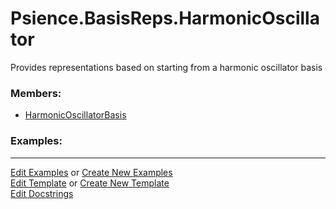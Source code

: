 # <a id="Psience.BasisReps.HarmonicOscillator">Psience.BasisReps.HarmonicOscillator</a>
    
Provides representations based on starting from a harmonic oscillator basis

### Members:

  - [HarmonicOscillatorBasis](HarmonicOscillator/HarmonicOscillatorBasis.md)

### Examples:



___

[Edit Examples](https://github.com/McCoyGroup/References/edit/gh-pages/Documentation/examples/Psience/BasisReps/HarmonicOscillator.md) or 
[Create New Examples](https://github.com/McCoyGroup/References/new/gh-pages/?filename=Documentation/examples/Psience/BasisReps/HarmonicOscillator.md) <br/>
[Edit Template](https://github.com/McCoyGroup/References/edit/gh-pages/Documentation/templates/Psience/BasisReps/HarmonicOscillator.md) or 
[Create New Template](https://github.com/McCoyGroup/References/new/gh-pages/?filename=Documentation/templates/Psience/BasisReps/HarmonicOscillator.md) <br/>
[Edit Docstrings](https://github.com/McCoyGroup/Psience/edit/master/BasisReps/HarmonicOscillator/__init__.py?message=Update%20Docs)